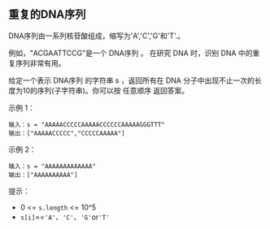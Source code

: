 ## 重复的DNA序列

DNA序列由一系列核苷酸组成，缩写为'A','C','G'和'T'.。

例如，"ACGAATTCCG"是一个 DNA序列 。
在研究 DNA 时，识别 DNA 中的重复序列非常有用。

给定一个表示 DNA序列 的字符串 s ，返回所有在 DNA 分子中出现不止一次的长度为10的序列(子字符串)。你可以按 任意顺序 返回答案。


示例 1：

```
输入：s = "AAAAACCCCCAAAAACCCCCCAAAAAGGGTTT"
输出：["AAAAACCCCC","CCCCCAAAAA"]
```

示例 2：

```
输入：s = "AAAAAAAAAAAAA"
输出：["AAAAAAAAAA"]
```

提示：

* 0 <= `s.length` <= 10^5
* `s[i]`==`'A'`、`'C'`、`'G'`or`'T'`